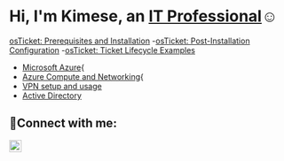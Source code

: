 <h1>Hi, I'm Kimese, an <a href="https://www.linkedin.com/in/kimese-christian-869a83202/">IT Professional</a>☺</h1>


[osTicket: Prerequisites and Installation](https://github.com/kimchri1984osticket-prereqs)
-[osTicket: Post-Installation Configuration](https://github.com/kimchri1984/post-install-config)
-[osTicket: Ticket Lifecycle Examples](https://github.com/kimchri1984/ticket-lifecycle)
 - [Microsoft Azure](https://github.com/kimchri1984/azure){
 - [Azure Compute and Networking](https://github.com/kimchri1984/azure-compute-networking){
  - [VPN setup and usage](https://github.com/kimchri1984/vpn-setup-usage)
  - [Active Directory](https://github.com/kimchri1984/active_directory)

<h2>🤳Connect with me:</h2>
 
[<img align="left" alt="Josh | LinkedIn" width="22px" src="https://cdn.jsdelivr.net/npm/simple-icons@v3/icons/linkedin.svg" />][linkedin]


[linkedin]: https://www.linkedin.com/in/kimese-christian-869a83202/
